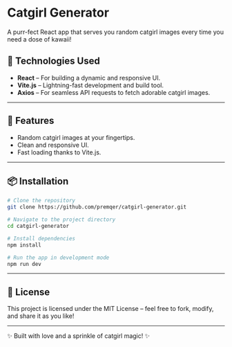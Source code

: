 # Catgirl Generator

A purr-fect React app that serves you random catgirl images every time you need a dose of kawaii!

## 🚀 Technologies Used
- **React** – For building a dynamic and responsive UI.
- **Vite.js** – Lightning-fast development and build tool.
- **Axios** – For seamless API requests to fetch adorable catgirl images.

---

## 🐾 Features
- Random catgirl images at your fingertips.
- Clean and responsive UI.
- Fast loading thanks to Vite.js.

---

## 📦 Installation
```bash
# Clone the repository
git clone https://github.com/premqer/catgirl-generator.git

# Navigate to the project directory
cd catgirl-generator

# Install dependencies
npm install

# Run the app in development mode
npm run dev
```

---

## 📜 License
This project is licensed under the MIT License – feel free to fork, modify, and share it as you like!

---

✨ Built with love and a sprinkle of catgirl magic! ✨


